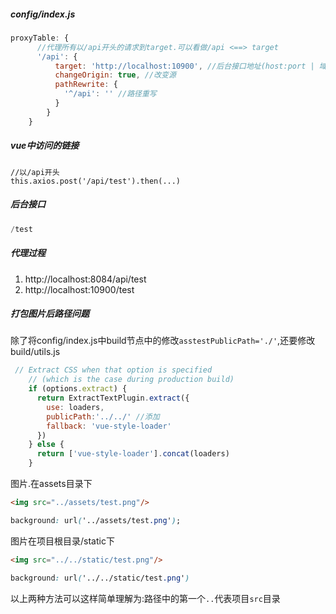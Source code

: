 ##### config/index.js

```javascript
proxyTable: {
      //代理所有以/api开头的请求到target.可以看做/api <==> target
      '/api': {
          target: 'http://localhost:10900', //后台接口地址(host:port | 域名) 
          changeOrigin: true, //改变源 
          pathRewrite: { 
            '^/api': '' //路径重写 
          } 
        } 
    }
```

##### vue中访问的链接

```vue
//以/api开头
this.axios.post('/api/test').then(...)
```

##### 后台接口

```java
/test
```

##### 代理过程

1. http://localhost:8084/api/test
2. http://localhost:10900/test

##### 打包图片后路径问题

除了将config/index.js中build节点中的修改`asstestPublicPath='./'`,还要修改build/utils.js

```javascript
 // Extract CSS when that option is specified
    // (which is the case during production build)
    if (options.extract) {
      return ExtractTextPlugin.extract({
        use: loaders,
        publicPath:'../../' //添加
        fallback: 'vue-style-loader'
      })
    } else {
      return ['vue-style-loader'].concat(loaders)
    }
```

图片.在assets目录下

```html
<img src="../assets/test.png"/>
```

```css
background: url('../assets/test.png');
```

图片在项目根目录/static下

```html
<img src="../../static/test.png"/>
```

```css
background: url('../../static/test.png')
```

以上两种方法可以这样简单理解为:路径中的第一个`..`代表项目`src`目录